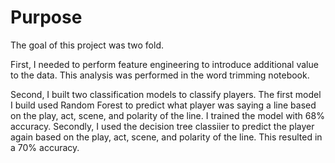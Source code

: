 # Purpose

The goal of this project was two fold. 

First, I needed to perform feature engineering to introduce additional value to the data. This analysis was performed in the word trimming notebook.

Second, I built two classification models to classify players. The first model I build used Random Forest to predict what player was saying a line based on the play, act, scene, and polarity of the line. I trained the model with 68% accuracy. Secondly, I used the decision tree classiier to predict the player again based on the play, act, scene, and polarity of the line. This resulted in a 70% accuracy. 
